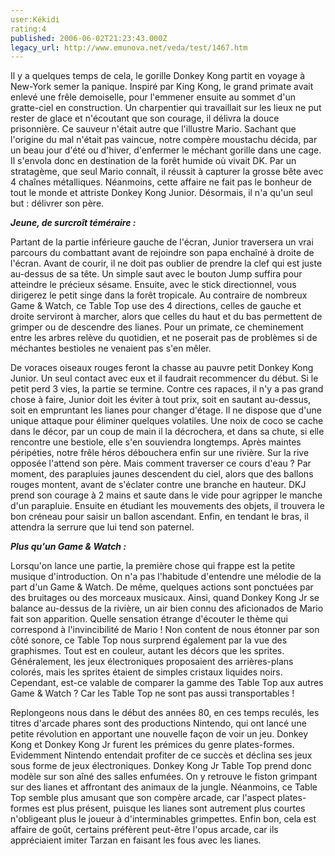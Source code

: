 ```yaml
---
user:Kékidi
rating:4
published: 2006-06-02T21:23:43.000Z
legacy_url: http://www.emunova.net/veda/test/1467.htm
---
```

Il y a quelques temps de cela, le gorille Donkey Kong partit en voyage à New-York semer la panique. Inspiré par King Kong, le grand primate avait enlevé une frêle demoiselle, pour l'emmener ensuite au sommet d'un gratte-ciel en construction. Un charpentier qui travaillait sur les lieux ne put rester de glace et n'écoutant que son courage, il délivra la douce prisonnière. Ce sauveur n'était autre que l'illustre Mario. Sachant que l'origine du mal n'était pas vaincue, notre compère moustachu décida, par un beau jour d'été ou d'hiver, d'enfermer le méchant gorille dans une cage. Il s'envola donc en destination de la forêt humide où vivait DK. Par un stratagème, que seul Mario connaît, il réussit à capturer la grosse bête avec 4 chaînes métalliques. Néanmoins, cette affaire ne fait pas le bonheur de tout le monde et attriste Donkey Kong Junior. Désormais, il n'a qu'un seul but : délivrer son père.  

  

_**Jeune, de surcroît téméraire :**_  

  

Partant de la partie inférieure gauche de l'écran, Junior traversera un vrai parcours du combattant avant de rejoindre son papa enchaîné à droite de l'écran. Avant de courir, il ne doit pas oublier de prendre la clef qui est juste au-dessus de sa tête. Un simple saut avec le bouton Jump suffira pour atteindre le précieux sésame. Ensuite, avec le stick directionnel, vous dirigerez le petit singe dans la forêt tropicale. Au contraire de nombreux Game & Watch, ce Table Top use des 4 directions, celles de gauche et droite serviront à marcher, alors que celles du haut et du bas permettent de grimper ou de descendre des lianes. Pour un primate, ce cheminement entre les arbres relève du quotidien, et ne poserait pas de problèmes si de méchantes bestioles ne venaient pas s'en mêler.  

  

De voraces oiseaux rouges feront la chasse au pauvre petit Donkey Kong Junior. Un seul contact avec eux et il faudrait recommencer du début. Si le petit perd 3 vies, la partie se termine. Contre ces rapaces, il n'y a pas grand chose à faire, Junior doit les éviter à tout prix, soit en sautant au-dessus, soit en empruntant les lianes pour changer d'étage. Il ne dispose que d'une unique attaque pour éliminer quelques volatiles. Une noix de coco se cache dans le décor, par un coup de main il la décrochera, et dans sa chute, si elle rencontre une bestiole, elle s'en souviendra longtemps. Après maintes péripéties, notre frêle héros débouchera enfin sur une rivière. Sur la rive opposée l'attend son père. Mais comment traverser ce cours d'eau ? Par moment, des parapluies jaunes descendent du ciel, alors que des ballons rouges montent, avant de s'éclater contre une branche en hauteur. DKJ prend son courage à 2 mains et saute dans le vide pour agripper le manche d'un parapluie. Ensuite en étudiant les mouvements des objets, il trouvera le bon créneau pour saisir un ballon ascendant. Enfin, en tendant le bras, il attendra la serrure que lui tend son paternel.  

  

_**Plus qu'un Game & Watch :**_  

  

Lorsqu'on lance une partie, la première chose qui frappe est la petite musique d'introduction. On n'a pas l'habitude d'entendre une mélodie de la part d'un Game & Watch. De même, quelques actions sont ponctuées par des bruitages ou des morceaux musicaux. Ainsi, quand Donkey Kong Jr se balance au-dessus de la rivière, un air bien connu des aficionados de Mario fait son apparition. Quelle sensation étrange d'écouter le thème qui correspond à l'invincibilité de Mario ! Non content de nous étonner par son côté sonore, ce Table Top nous surprend également par la vue des graphismes. Tout est en couleur, autant les décors que les sprites. Généralement, les jeux électroniques proposaient des arrières-plans colorés, mais les sprites étaient de simples cristaux liquides noirs. Cependant, est-ce valable de comparer la gamme des Table Top aux autres Game & Watch ? Car les Table Top ne sont pas aussi transportables !  

  

Replongeons nous dans le début des années 80, en ces temps reculés, les titres d'arcade phares sont des productions Nintendo, qui ont lancé une petite révolution en apportant une nouvelle façon de voir un jeu. Donkey Kong et Donkey Kong Jr furent les prémices du genre plates-formes. Evidemment Nintendo entendait profiter de ce succès et déclina ses jeux sous forme de jeux électroniques. Donkey Kong Jr Table Top prend donc modèle sur son aîné des salles enfumées. On y retrouve le fiston grimpant sur des lianes et affrontant des animaux de la jungle. Néanmoins, ce Table Top semble plus amusant que son compère arcade, car l'aspect plates-formes est plus présent, puisque les lianes sont autrement plus courtes n'obligeant plus le joueur à d'interminables grimpettes. Enfin bon, cela est affaire de goût, certains préfèrent peut-être l'opus arcade, car ils appréciaient imiter Tarzan en faisant les fous avec les lianes.
